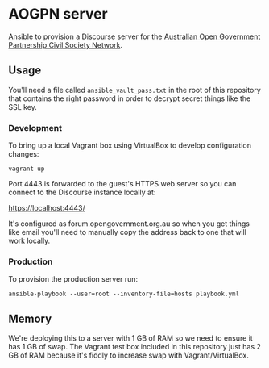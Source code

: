 # AOGPN server

Ansible to provision a Discourse server for the [Australian Open Government Partnership Civil Society Network](https://opengovernment.org.au/).

## Usage

You'll need a file called `ansible_vault_pass.txt` in the root of this repository that contains the right password in order to decrypt secret things like the SSL key.

### Development

To bring up a local Vagrant box using VirtualBox to develop configuration changes:

    vagrant up

Port 4443 is forwarded to the guest's HTTPS web server so you can connect to the Discourse instance locally at:

[https://localhost:4443/](https://localhost:4443/)

It's configured as forum.opengovernment.org.au so when you get things like email you'll need to manually copy the address back to one that will work locally.

### Production

To provision the production server run:

    ansible-playbook --user=root --inventory-file=hosts playbook.yml

## Memory

We're deploying this to a server with 1 GB of RAM so we need to ensure it has 1 GB of swap.
The Vagrant test box included in this repository just has 2 GB of RAM because it's fiddly to increase swap with Vagrant/VirtualBox.
